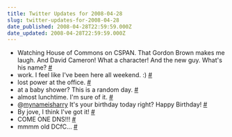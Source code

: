 ```yaml
---
title: Twitter Updates for 2008-04-28
slug: twitter-updates-for-2008-04-28
date_published: 2008-04-28T22:59:59.000Z
date_updated: 2008-04-28T22:59:59.000Z
---
```


- Watching House of Commons on CSPAN. That Gordon Brown makes me laugh. And David Cameron! What a character! And the new guy. What's his name? [#](http://twitter.com/joelgoodman/statuses/798356659)
- work. I feel like I've been here all weekend. :) [#](http://twitter.com/joelgoodman/statuses/798682341)
- lost power at the office. [#](http://twitter.com/joelgoodman/statuses/798789789)
- at a baby shower? This is a random day. [#](http://twitter.com/joelgoodman/statuses/798823395)
- almost lunchtime. I'm sure of it. [#](http://twitter.com/joelgoodman/statuses/798846126)
- @[mynameisharry](http://twitter.com/mynameisharry) It's your birthday today right? Happy Birthday! [#](http://twitter.com/joelgoodman/statuses/798860165)
- By jove, I think I've got it! [#](http://twitter.com/joelgoodman/statuses/798937869)
- COME ONE DNS!!! [#](http://twitter.com/joelgoodman/statuses/798991279)
- mmmm old DCfC... [#](http://twitter.com/joelgoodman/statuses/798998993)
